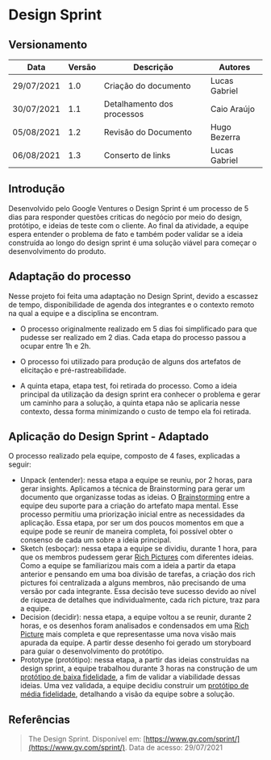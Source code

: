 
# Design Sprint

## Versionamento
| Data | Versão | Descrição | Autores |
| -------- | -------- | -------- | ---|
|   29/07/2021   |  1.0    |  Criação do documento    | Lucas Gabriel
|   30/07/2021   |  1.1    |  Detalhamento dos processos    | Caio Araújo
|   05/08/2021   |  1.2   |  Revisão do Documento    | Hugo Bezerra
|   06/08/2021   |  1.3   |  Conserto de links    | Lucas Gabriel

## Introdução

Desenvolvido pelo Google Ventures o Design Sprint é um processo de 5 dias para responder questões criticas do negócio por meio do design, protótipo, e ideias de teste com o cliente. Ao final da atividade, a equipe espera entender o problema de fato e também poder validar se a ideia construída ao longo do design sprint é uma solução viável para começar o desenvolvimento do produto.

## Adaptação do processo
Nesse projeto foi feita uma adaptação no Design Sprint, devido a escassez de tempo, disponibilidade de agenda dos integrantes e o contexto remoto na qual a equipe e a disciplina se encontram.

* O processo originalmente realizado em 5 dias foi simplificado para que pudesse ser realizado em 2 dias. Cada etapa do processo passou a ocupar entre 1h e 2h.

* O processo foi utilizado para produção de alguns dos artefatos de elicitação e pré-rastreabilidade.

* A quinta etapa, etapa test, foi retirada do processo. Como a ideia principal da utilização da design sprint era conhecer o problema e gerar um caminho para a solução, a quinta etapa não se aplicaria nesse contexto, dessa forma minimizando o custo de tempo ela foi retirada.  

## Aplicação do Design Sprint - Adaptado
O processo realizado pela equipe, composto de 4 fases, explicadas a seguir:

* Unpack (entender): nessa etapa a equipe se reuniu, por 2 horas, para gerar insights. Aplicamos a técnica de Brainstorming para gerar um documento que organizasse todas as ideias. O [Brainstorming](brainstorming.md) entre a equipe deu suporte para a criação do artefato mapa mental. Esse processo permitiu uma priorização inicial entre as necessidades da aplicação. Essa etapa, por ser um dos poucos momentos em que a equipe pode se reunir de maneira completa, foi possível obter o consenso de cada um sobre a ideia principal.
* Sketch (esboçar): nessa etapa a equipe se dividiu, durante 1 hora, para que os membros pudessem gerar [Rich Pictures](rich_picture.md) com diferentes ideias. Como a equipe se familiarizou mais com a ideia a partir da etapa anterior e pensando em uma boa divisão de tarefas, a criação dos rich pictures foi centralizada a alguns membros, não precisando de uma versão por cada integrante. Essa decisão teve sucesso devido ao nível de riqueza de detalhes que individualmente, cada rich picture, traz para a equipe.
* Decision (decidir): nessa etapa, a equipe voltou a se reunir, durante 2 horas, e os desenhos foram analisados e condensados em uma [Rich Picture](./rich_picture.md#rich-picture-final) mais completa e que representasse uma nova visão mais apurada da equipe. A partir desse desenho foi gerado um storyboard para guiar o desenvolvimento do protótipo.
* Prototype (protótipo): nessa etapa, a partir das ideias construídas na design sprint, a equipe trabalhou durante 3 horas na construção de um [protótipo de baixa fidelidade](./prototipo.md#prototipo-de-baixa-fidelidade), a fim de validar a viabilidade dessas ideias. Uma vez validada, a equipe decidiu construir um [protótipo de média fidelidade](./prototipo.md#prototipo-de-media-fidelidade), detalhando a visão da equipe sobre a solução.

## Referências
> The Design Sprint. Disponível em: [https://www.gv.com/sprint/](https://www.gv.com/sprint/). Data de acesso: 29/07/2021